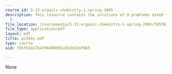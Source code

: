 ```yaml
---
course_id: 5-12-organic-chemistry-i-spring-2005
description: This resource contains the solutions of 9 problems asked in problem set
  5.
file_location: /coursemedia/5-12-organic-chemistry-i-spring-2005/f85f61017b4796d80901a563e22af0b5_ps5key.pdf
file_type: application/pdf
layout: pdf
title: ps5key.pdf
type: course
uid: f85f61017b4796d80901a563e22af0b5

---
```

None